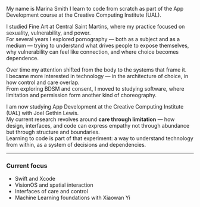 My name is Marina Smith
I learn to code from scratch as part of the App Development course at the Creative Computing Institute (UAL).

I studied Fine Art at Central Saint Martins, where my practice focused on sexuality, vulnerability, and power.  
For several years I explored pornography — both as a subject and as a medium — trying to understand what drives people to expose themselves, why vulnerability can feel like connection, and where choice becomes dependence.

Over time my attention shifted from the body to the systems that frame it.  
I became more interested in technology — in the architecture of choice, in how control and care overlap.  
From exploring BDSM and consent, I moved to studying software, where limitation and permission form another kind of choreography.

I am now studying App Development at the Creative Computing Institute (UAL) with Joel Gethin Lewis.  
My current research revolves around **care through limitation** — how design, interfaces, and code can express empathy not through abundance but through structure and boundaries.  
Learning to code is part of that experiment: a way to understand technology from within, as a system of decisions and dependencies.

---

### Current focus
- Swift and Xcode  
- VisionOS and spatial interaction  
- Interfaces of care and control
- Machine Learning foundations with Xiaowan Yi 
